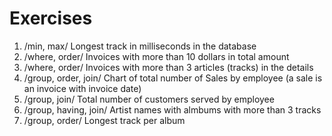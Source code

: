 
# Exercises

1) /min, max/ Longest track in milliseconds in the database 
1) /where, order/ Invoices with more than 10 dollars in total amount
1) /where, order/ Invoices with more than 3 articles (tracks) in the details
1) /group, order, join/ Chart of total number of Sales by employee 
  (a sale is an invoice with invoice date)
1) /group, join/ Total number of customers served by employee
1) /group, having, join/ Artist names with almbums with more than 3 tracks
1) /group, order/ Longest track per album
